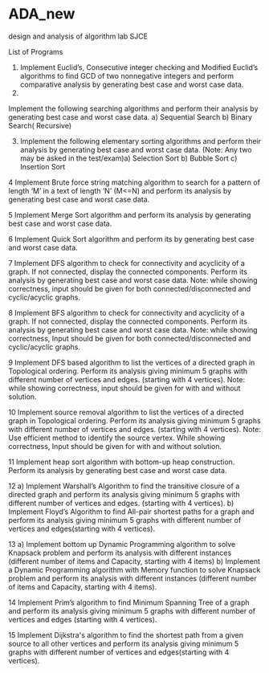 # ADA_new
design and analysis of algorithm lab SJCE

List of Programs
1) Implement Euclid’s, Consecutive integer checking and Modified Euclid’s algorithms
to find GCD of two nonnegative integers and perform comparative analysis by
generating best case and worst case data.
2)
 Implement the following searching algorithms and perform their analysis by
generating best case and worst case data.
a) Sequential Search
b) Binary Search( Recursive)

3) Implement the following elementary sorting algorithms and perform their analysis by
generating best case and worst case data. (Note: Any two may be asked in the
test/exam)a) Selection Sort b) Bubble Sort c) Insertion Sort

4 Implement Brute force string matching algorithm to search for a pattern of length ‘M’
in a text of length ‘N’ (M<=N) and perform its analysis by generating best case and
worst case data.

5 Implement Merge Sort algorithm and perform its analysis by generating best case and
worst case data.

6 Implement Quick Sort algorithm and perform its by generating best case and worst
case data.

7 Implement DFS algorithm to check for connectivity and acyclicity of a graph. If not
connected, display the connected components. Perform its analysis by generating best
case and worst case data.
Note: while showing correctness, input should be given for both
connected/disconnected and cyclic/acyclic graphs.

8 Implement BFS algorithm to check for connectivity and acyclicity of a graph. If not
connected, display the connected components. Perform its analysis by generating best
case and worst case data.
Note: while showing correctness, Input should be given for both
connected/disconnected and cyclic/acyclic graphs.

9 Implement DFS based algorithm to list the vertices of a directed graph in Topological
ordering. Perform its analysis giving minimum 5 graphs with different number of
vertices and edges. (starting with 4 vertices).
Note: while showing correctness, input should be given for with and without
solution.

10 Implement source removal algorithm to list the vertices of a directed graph in
Topological ordering. Perform its analysis giving minimum 5 graphs with different
number of vertices and edges. (starting with 4 vertices).
Note: Use efficient method to identify the source vertex.
 While showing correctness, Input should be given for with and without
solution.

 11 Implement heap sort algorithm with bottom-up heap construction. Perform its
analysis by generating best case and worst case data.

12 a) Implement Warshall’s Algorithm to find the transitive closure of a directed graph
and perform its analysis giving minimum 5 graphs with different number of vertices
and edges. (starting with 4 vertices).
b) Implement Floyd’s Algorithm to find All-pair shortest paths for a graph and
perform its analysis giving minimum 5 graphs with different number of vertices and
edges(starting with 4 vertices).

13 a) Implement bottom up Dynamic Programming algorithm to solve Knapsack
problem and perform its analysis with different instances (different number of
items and Capacity, starting with 4 items)
b) Implement a Dynamic Programming algorithm with Memory function to solve
Knapsack problem and perform its analysis with different instances (different
number of items and Capacity, starting with 4 items).

14 Implement Prim’s algorithm to find Minimum Spanning Tree of a graph and perform
its analysis giving minimum 5 graphs with different number of vertices and edges
(starting with 4 vertices).

15 Implement Dijkstra's algorithm to find the shortest path from a given source to all
other vertices and perform its analysis giving minimum 5 graphs with different
number of vertices and edges(starting with 4 vertices).
